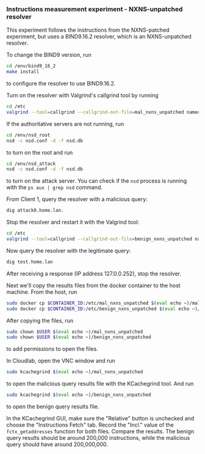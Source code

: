 ### Instructions measurement experiment - NXNS-unpatched resolver

This experiment follows the instructions from the NXNS-patched experiment, but uses a BIND9.16.2 resolver, which is an NXNS-unpatched resolver. 

To change the BIND9 version, run
```bash
cd /env/bind9_16_2
make install
```
to configure the resolver to use BIND9.16.2.

Turn on the resolver with Valgrind's callgrind tool by running
```bash
cd /etc
valgrind --tool=callgrind --callgrind-out-file=mal_nxns_unpatched named -g -c /etc/named.conf
```

If the authoritative servers are not running, run 
```bash
cd /env/nsd_root
nsd -c nsd.conf -d -f nsd.db
```
to turn on the root and run
```bash
cd /env/nsd_attack
nsd -c nsd.conf -d -f nsd.db
```
to turn on the attack server. You can check if the `nsd` process is running with the `ps aux | grep nsd` command.

From Client 1, query the resolver with a malicious query:
```bash
dig attack0.home.lan.
```

Stop the resolver and restart it with the Valgrind tool:
```bash
cd /etc
valgrind --tool=callgrind --callgrind-out-file=benign_nxns_unpatched named -g -c /etc/named.conf
```

Now query the resolver with the legitimate query:
```bash
dig test.home.lan
```
After receiving a response (IP address 127.0.0.252), stop the resolver.

Next we'll copy the results files from the docker container to the host machine. From the host, run
```bash
sudo docker cp $CONTAINER_ID:/etc/mal_nxns_unpatched $(eval echo ~)/mal_nxns_unpatched
sudo docker cp $CONTAINER_ID:/etc/benign_nxns_unpatched $(eval echo ~)/benign_nxns_unpatched
```
After copying the files, run
```bash
sudo chown $USER $(eval echo ~)/mal_nxns_unpatched
sudo chown $USER $(eval echo ~)/benign_nxns_unpatched
```
to add permissions to open the files.

In Cloudlab, open the VNC window and run
```bash
sudo kcachegrind $(eval echo ~)/mal_nxns_unpatched
```
to open the malicious query results file with the KCachegrind tool. And run
```bash
sudo kcachegrind $(eval echo ~)/benign_nxns_unpatched
```
to open the benign query results file.

In the KCachegrind GUI, make sure the "Relative" button is unchecked and choose the "Instructions Fetch" tab. Record the "Incl." value of the `fctx_getaddresses` function for both files. Compare the results. The benign query results should be around 200,000 instructions, while the malicious query should have around 200,000,000.
